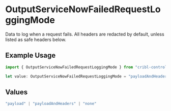# OutputServiceNowFailedRequestLoggingMode

Data to log when a request fails. All headers are redacted by default, unless listed as safe headers below.

## Example Usage

```typescript
import { OutputServiceNowFailedRequestLoggingMode } from "cribl-control-plane/models";

let value: OutputServiceNowFailedRequestLoggingMode = "payloadAndHeaders";
```

## Values

```typescript
"payload" | "payloadAndHeaders" | "none"
```